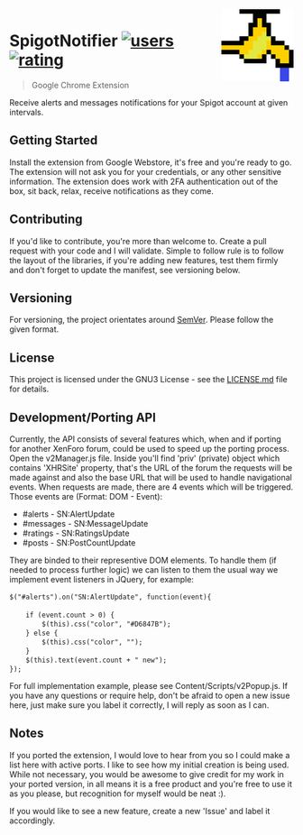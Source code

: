 <img src="Content/Images/icon128.png" align="right" />

# SpigotNotifier [![users](https://img.shields.io/chrome-web-store/users/dpkibifcklglomemgflhamcdohfobfpd.svg?style=flat-square)](https://chrome.google.com/webstore/detail/spigot-notifier/dpkibifcklglomemgflhamcdohfobfpd?hl=en)[![rating](https://img.shields.io/chrome-web-store/rating/dpkibifcklglomemgflhamcdohfobfpd.svg?style=flat-square)](https://chrome.google.com/webstore/detail/spigot-notifier/dpkibifcklglomemgflhamcdohfobfpd?hl=en)
> Google Chrome Extension



Receive alerts and messages notifications for your Spigot account at given intervals.

## Getting Started

Install the extension from Google Webstore, it's free and you're ready to go. The extension will not ask you for your credentials, or any other sensitive information. 
The extension does work with 2FA authentication out of the box, sit back, relax, receive notifications as they come.

## Contributing

If you'd like to contribute, you're more than welcome to. Create a pull request with your code and I will validate. Simple to follow rule is to follow the layout of the libraries, if you're adding new features, test them firmly and don't forget to update the manifest, see versioning below.

## Versioning

For versioning, the project orientates around [SemVer](http://semver.org/). Please follow the given format.

## License

This project is licensed under the GNU3 License - see the [LICENSE.md](LICENSE.md) file for details.

## Development/Porting API

Currently, the API consists of several features which, when and if porting for another XenForo forum, could be used to speed up the porting process. 
Open the v2Manager.js file. Inside you'll find 'priv' (private) object which contains 'XHRSite' property, that's the URL of the forum the requests will be made against and also the base URL that will be used to handle navigational events. 
When requests are made, there are 4 events which will be triggered. Those events are (Format: DOM - Event): 

* #alerts - SN:AlertUpdate
* #messages - SN:MessageUpdate
* #ratings - SN:RatingsUpdate
* #posts - SN:PostCountUpdate

They are binded to their representive DOM elements. 
To handle them (if needed to process further logic) we can listen to them the usual way we implement event listeners in JQuery, for example: 

```
$("#alerts").on("SN:AlertUpdate", function(event){

    if (event.count > 0) {
        $(this).css("color", "#D6847B");
    } else {
        $(this).css("color", "");
    }
    $(this).text(event.count + " new");
});
```

For full implementation example, please see Content/Scripts/v2Popup.js. If you have any questions or require help, don't be afraid to open a new issue here, just make sure you label it correctly, I will reply as soon as I can.

## Notes

If you ported the extension, I would love to hear from you so I could make a list here with active ports. I like to see how my initial creation is being used. 
While not necessary, you would be awesome to give credit for my work in your ported version, in all means it is a free product and you're free to use it as you please, but recognition for myself would be neat :).

If you would like to see a new feature, create a new 'Issue' and label it accordingly. 